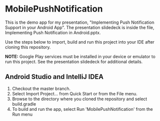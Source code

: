 MobilePushNotification
======================

This is the demo app for my presentation, "Implementing Push Notification Support in your Android App". The presentation slidedeck is inside the file, Implementing Push Notification in Android.pptx.

Use the steps below to import, build and run this project into your IDE after cloning this repository. 

**NOTE:** Google Play services must be installed in your device or emulator to run this project. See the presentation slidedeck for additional details.

## Android Studio and IntelliJ IDEA
1. Checkout the master branch.
2. Select Import Project... from Quick Start or from the File menu.
2. Browse to the directory where you cloned the repository and select build.gradle
3. To build and run the app, select Run 'MobilePushNotification' from the Run menu 
